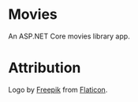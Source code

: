 # Movies
An ASP.NET Core movies library app.

# Attribution
Logo by [Freepik](https://www.flaticon.com/authors/freepik) from [Flaticon](https://www.flaticon.com).